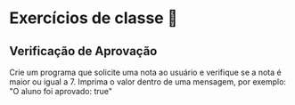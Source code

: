# Exercícios de classe 🌟

## Verificação de Aprovação

Crie um programa que solicite uma nota ao usuário e verifique se a nota é maior ou igual a 7. Imprima o valor dentro de uma mensagem, por exemplo: "O aluno foi aprovado: true"